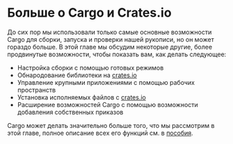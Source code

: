 # Больше о Cargo и Crates.io

До сих пор мы использовали только самые основные возможности Cargo для сборки, запуска и проверки нашей рукописи, но он может гораздо больше. В этой главе мы обсудим некоторые другие, более продвинутые возможности, чтобы показать вам, как делать следующее:

- Настройка сборки с помощью готовых режимов
- Обнародование библиотеки на [crates.io](https://crates.io/)<!--  -->
- Управление крупными приложениями с помощью рабочих пространств
- Установка исполняемых файлов с [crates.io](https://crates.io/)<!--  -->
- Расширение возможностей Cargo с помощью возможности добавления собственных приказов

Cargo может делать значительно больше того, что мы рассмотрим в этой главе, полное описание всех его функций см. в [пособия](https://doc.rust-lang.org/cargo/).
